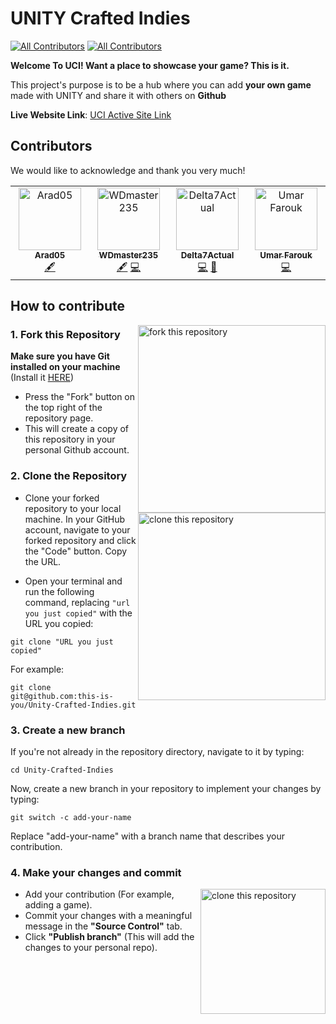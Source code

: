 # UNITY Crafted Indies

<!-- ALL-CONTRIBUTORS-BADGE:START - Do not remove or modify this section -->
[![All Contributors](https://img.shields.io/badge/all_contributors-4-orange.svg?style=flat-square)](#contributors-)
[![All Contributors](https://img.shields.io/badge/games-2-blue.svg?style=flat-square)](#contributors-)
<!-- ALL-CONTRIBUTORS-BADGE:END -->

**Welcome To **UCI**! Want a place to showcase your game? This is it.**

This project's purpose is to be a hub where you can add **your own game** made with UNITY and share it with others on **Github**

**Live Website Link**: [UCI Active Site Link](https://delta7actual.github.io/Unity-Crafted-Indies/)

## Contributors

We would like to acknowledge and thank you very much!

<!-- ALL-CONTRIBUTORS-LIST:START - Do not remove or modify this section -->
<!-- prettier-ignore-start -->
<!-- markdownlint-disable -->
<table>
  <tbody>
    <tr>
      <td align="center" valign="top" width="14.28%"><a href="https://github.com/Arad05"><img src="https://avatars.githubusercontent.com/u/134449729?v=4?s=100" width="100px;" alt="Arad05"/><br /><sub><b>Arad05</b></sub></a><br /><a href="#content-Arad05" title="Content">🖋</a></td>
      <td align="center" valign="top" width="14.28%"><a href="https://github.com/WDmaster235"><img src="https://avatars.githubusercontent.com/u/131697799?v=4?s=100" width="100px;" alt="WDmaster235"/><br /><sub><b>WDmaster235</b></sub></a><br /><a href="#content-WDmaster235" title="Content">🖋</a> <a href="https://github.com/Delta7Actual/Unity-Crafted-Indies/commits?author=WDmaster235" title="Code">💻</a></td>
      <td align="center" valign="top" width="14.28%"><a href="https://github.com/Delta7Actual"><img src="https://avatars.githubusercontent.com/u/142044822?v=4?s=100" width="100px;" alt="Delta7Actual"/><br /><sub><b>Delta7Actual</b></sub></a><br /><a href="https://github.com/Delta7Actual/Unity-Crafted-Indies/commits?author=Delta7Actual" title="Code">💻</a> <a href="#design-Delta7Actual" title="Design">🎨</a></td>
      <td align="center" valign="top" width="14.28%"><a href="http://fahass.github.io/Portfolio"><img src="https://avatars.githubusercontent.com/u/120847330?v=4?s=100" width="100px;" alt="Umar Farouk"/><br /><sub><b>Umar Farouk</b></sub></a><br /><a href="https://github.com/Delta7Actual/Unity-Crafted-Indies/commits?author=Fahass" title="Code">💻</a></td>
    </tr>
  </tbody>
</table>

<!-- markdownlint-restore -->
<!-- prettier-ignore-end -->

<!-- ALL-CONTRIBUTORS-LIST:END -->

<!-- ALL-CONTRIBUTORS-LIST:START - Do not remove or modify this section -->
<!-- prettier-ignore-start -->
<!-- markdownlint-disable -->

## How to contribute

<img align="right" width="300" src="Images/Fork.png" alt="fork this repository" />

### 1. Fork this Repository

**Make sure you have Git installed on your machine** (Install it [HERE](https://docs.github.com/en/get-started/quickstart/set-up-git))

- Press the "Fork" button on the top right of the repository page.
- This will create a copy of this repository in your personal Github account.

### 2. Clone the Repository

<img align="right" width="300" src="Images/Clone.png" alt="clone this repository" />

- Clone your forked repository to your local machine. In your GitHub account, navigate to your forked repository and click the "Code" button. Copy the URL.

- Open your terminal and run the following command, replacing `"url you just copied"` with the URL you copied:

```shell
git clone "URL you just copied"
```

For example:

```shell
git clone git@github.com:this-is-you/Unity-Crafted-Indies.git
```

### 3. Create a new branch

If you're not already in the repository directory, navigate to it by typing:

```shell
cd Unity-Crafted-Indies
```

Now, create a new branch in your repository to implement your changes by typing:

```shell
git switch -c add-your-name
```

Replace "add-your-name" with a branch name that describes your contribution.

### 4. Make your changes and commit

<img align="right" width="200" src="Images/Commit.png" alt="clone this repository" />

- Add your contribution (For example, adding a game).
- Commit your changes with a meaningful message in the **"Source Control"** tab.
- Click **"Publish branch"** (This will add the changes to your personal repo).
